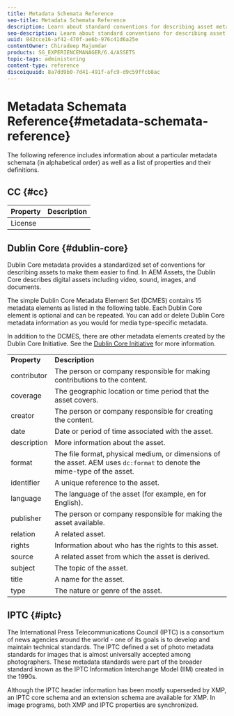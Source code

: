 ```yaml
---
title: Metadata Schemata Reference
seo-title: Metadata Schemata Reference
description: Learn about standard conventions for describing asset metadata, including Dublin Core, IPTC, and other metadata schema. 
seo-description: Learn about standard conventions for describing asset metadata, including Dublin Core, IPTC, and other metadata schema. 
uuid: 842cce16-af42-470f-ae6b-976c41d6a25e
contentOwner: Chiradeep Majumdar
products: SG_EXPERIENCEMANAGER/6.4/ASSETS
topic-tags: administering
content-type: reference
discoiquuid: 8a7dd9b0-7d41-491f-afc9-d9c59ffcb8ac
---
```


# Metadata Schemata Reference{#metadata-schemata-reference}

The following reference includes information about a particular metadata schemata (in alphabetical order) as well as a list of properties and their definitions.

## CC {#cc}

| **Property** |**Description** |
|---|---|
| License |  |

## Dublin Core {#dublin-core}

Dublin Core metadata provides a standardized set of conventions for describing assets to make them easier to find. In AEM Assets, the Dublin Core describes digital assets including video, sound, images, and documents.

The simple Dublin Core Metadata Element Set (DCMES) contains 15 metadata elements as listed in the following table. Each Dublin Core element is optional and can be repeated. You can add or delete Dublin Core metadata information as you would for media type-specific metadata.

In addition to the DCMES, there are other metadata elements created by the Dublin Core Initiative. See the [Dublin Core Initiative](http://dublincore.org/) for more information.

<table> 
 <tbody>
  <tr>
   <td><strong>Property</strong></td> 
   <td><strong>Description</strong></td> 
  </tr>
  <tr>
   <td>contributor</td> 
   <td>The person or company responsible for making contributions to the content.</td> 
  </tr>
  <tr>
   <td>coverage</td> 
   <td>The geographic location or time period that the asset covers.<br /> </td> 
  </tr>
  <tr>
   <td>creator</td> 
   <td>The person or company responsible for creating the content.</td> 
  </tr>
  <tr>
   <td>date</td> 
   <td>Date or period of time associated with the asset.<br /> </td> 
  </tr>
  <tr>
   <td>description</td> 
   <td>More information about the asset.</td> 
  </tr>
  <tr>
   <td>format</td> 
   <td>The file format, physical medium, or dimensions of the asset. AEM uses <code>dc:format</code> to denote the mime-type of the asset.<br /> </td> 
  </tr>
  <tr>
   <td>identifier</td> 
   <td>A unique reference to the asset.</td> 
  </tr>
  <tr>
   <td>language</td> 
   <td>The language of the asset (for example, en for English).</td> 
  </tr>
  <tr>
   <td>publisher</td> 
   <td>The person or company responsible for making the asset available.</td> 
  </tr>
  <tr>
   <td>relation</td> 
   <td>A related asset.</td> 
  </tr>
  <tr>
   <td>rights</td> 
   <td>Information about who has the rights to this asset.</td> 
  </tr>
  <tr>
   <td>source</td> 
   <td>A related asset from which the asset is derived.</td> 
  </tr>
  <tr>
   <td>subject</td> 
   <td>The topic of the asset.<br /> </td> 
  </tr>
  <tr>
   <td>title</td> 
   <td>A name for the asset.</td> 
  </tr>
  <tr>
   <td>type</td> 
   <td>The nature or genre of the asset.</td> 
  </tr>
 </tbody>
</table>

## IPTC {#iptc}

The International Press Telecommunications Council (IPTC) is a consortium of news agencies around the world - one of its goals is to develop and maintain technical standards. The IPTC defined a set of photo metadata standards for images that is almost universally accepted among photographers. These metadata standards were part of the broader standard known as the IPTC Information Interchange Model (IIM) created in the 1990s.

Although the IPTC header information has been mostly superseded by XMP, an IPTC core schema and an extension schema are available for XMP. In image programs, both XMP and IPTC properties are synchronized.
